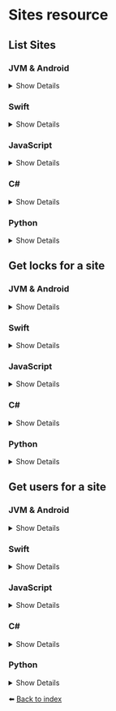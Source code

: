 # Sites resource

## List Sites

### JVM & Android
<details>
<summary>Show Details</summary>

```kotlin
val response = sdk.sites().listSites()
```

💡 **Note:** In Java, use the `listSitesAsync` function, which returns a `CompletableFuture<List<SiteResponse>>` instead.
</details>

### Swift
<details>
<summary>Show Details</summary>

```swift
let response = sdk.sites().listSites()
```
</details>

### JavaScript
<details>
<summary>Show Details</summary>

```js
const response = await doordeck.com.doordeck.multiplatform.sdk.api.sites().listSites();
```
</details>

### C#
<details>
<summary>Show Details</summary>

```csharp
var response = await sdk.GetSites().ListSites();
```
</details>

### Python
<details>
<summary>Show Details</summary>

```python
response = await sdk.sites.list_sites()
```
</details>

## Get locks for a site

### JVM & Android
<details>
<summary>Show Details</summary>

```kotlin
val response = sdk.sites().getLocksForSite("SITE_ID")
```

💡 **Note:** In Java, use the `getLocksForSiteAsync` function, which returns a `CompletableFuture<List<SiteLocksResponse>>` instead.
</details>

### Swift
<details>
<summary>Show Details</summary>

```swift
let response = sdk.sites().getLocksForSite(siteId: "SITE_ID")
```
</details>

### JavaScript
<details>
<summary>Show Details</summary>

```js
const response = await doordeck.com.doordeck.multiplatform.sdk.api.sites().getLocksForSite("SITE_ID");
```
</details>

### C#
<details>
<summary>Show Details</summary>

```csharp
var response = await sdk.GetSites().GetLocksForSite("SITE_ID");
```
</details>

### Python
<details>
<summary>Show Details</summary>

```python
response = await sdk.sites.get_locks_for_site("SITE_ID")
```
</details>

## Get users for a site

### JVM & Android
<details>
<summary>Show Details</summary>

```kotlin
val response = sdk.sites().getUsersForSite("SITE_ID")
```

💡 **Note:** In Java, use the `getUsersForSiteAsync` function, which returns a `CompletableFuture<List<UserForSiteResponse>>` instead.
</details>

### Swift
<details>
<summary>Show Details</summary>

```swift
let response = sdk.sites().getUsersForSite(siteId: "SITE_ID")
```
</details>

### JavaScript
<details>
<summary>Show Details</summary>

```js
const response = await doordeck.com.doordeck.multiplatform.sdk.api.sites().getUsersForSite("SITE_ID");
```
</details>

### C#
<details>
<summary>Show Details</summary>

```csharp
var response = await sdk.GetSites().GetUsersForSite("SITE_ID");
```
</details>

### Python
<details>
<summary>Show Details</summary>

```python
response = await sdk.sites.get_users_for_site("SITE_ID")
```
</details>

:arrow_left: [Back to index](01_INDEX.md)
